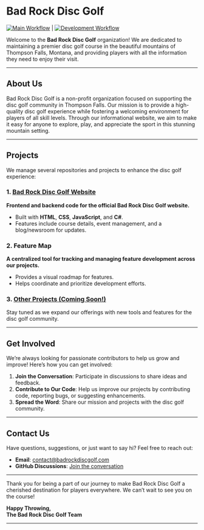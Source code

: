 

# Bad Rock Disc Golf
[![Main Workflow](https://github.com/Bad-Rock-Disc-Golf/BadRockDiscGolf/actions/workflows/main.yml/badge.svg)](https://github.com/Bad-Rock-Disc-Golf/BadRockDiscGolf/actions/workflows/main.yml) |
[![Development Workflow](https://github.com/Bad-Rock-Disc-Golf/BadRockDiscGolf/actions/workflows/development.yml/badge.svg)](https://github.com/Bad-Rock-Disc-Golf/BadRockDiscGolf/actions/workflows/development.yml)

Welcome to the **Bad Rock Disc Golf** organization! We are dedicated to maintaining a premier disc golf course in the beautiful mountains of Thompson Falls, Montana, and providing players with all the information they need to enjoy their visit.

---

## About Us
Bad Rock Disc Golf is a non-profit organization focused on supporting the disc golf community in Thompson Falls. Our mission is to provide a high-quality disc golf experience while fostering a welcoming environment for players of all skill levels. Through our informational website, we aim to make it easy for anyone to explore, play, and appreciate the sport in this stunning mountain setting.

---

## Projects

We manage several repositories and projects to enhance the disc golf experience:

### 1. [Bad Rock Disc Golf Website](https://github.com/Bad-Rock-Disc-Golf/BadRockDiscGolf)
**Frontend and backend code for the official Bad Rock Disc Golf website.**
- Built with **HTML**, **CSS**, **JavaScript**, and **C#**.
- Features include course details, event management, and a blog/newsroom for updates.

### 2. Feature Map
**A centralized tool for tracking and managing feature development across our projects.**
- Provides a visual roadmap for features.
- Helps coordinate and prioritize development efforts.

### 3. [Other Projects (Coming Soon!)](#)
Stay tuned as we expand our offerings with new tools and features for the disc golf community.

---

## Get Involved

We’re always looking for passionate contributors to help us grow and improve! Here’s how you can get involved:

1. **Join the Conversation**: Participate in discussions to share ideas and feedback.
2. **Contribute to Our Code**: Help us improve our projects by contributing code, reporting bugs, or suggesting enhancements.
3. **Spread the Word**: Share our mission and projects with the disc golf community.

---

## Contact Us

Have questions, suggestions, or just want to say hi? Feel free to reach out:
- **Email**: [contact@badrockdiscgolf.com](mailto:contact@badrockdiscgolf.com)
- **GitHub Discussions**: [Join the conversation](https://github.com/orgs/Bad-Rock-Disc-Golf/discussions)

---

Thank you for being a part of our journey to make Bad Rock Disc Golf a cherished destination for players everywhere. We can’t wait to see you on the course!

**Happy Throwing,  
The Bad Rock Disc Golf Team**

---

